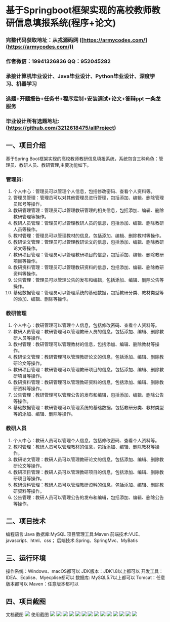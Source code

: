 基于Springboot框架实现的高校教师教研信息填报系统(程序+论文)
=
###  完整代码获取地址：从戎源码网 ([https://armycodes.com/](https://armycodes.com/))
###  作者微信：19941326836  QQ：952045282 
###  承接计算机毕业设计、Java毕业设计、Python毕业设计、深度学习、机器学习
###  选题+开题报告+任务书+程序定制+安装调试+论文+答辩ppt 一条龙服务
###  毕业设计所有选题地址:(https://github.com/3212618475/allProject)


一、项目介绍
---
基于Spring Boot框架实现的高校教师教研信息填报系统，系统包含三种角色：管理员、教研人员、教研管理,主要功能如下。
### 管理员:
1. 个人中心：管理员可以管理个人信息，包括修改密码、查看个人资料等。
2. 管理员管理：管理员可以对其他管理员进行管理，包括添加、编辑、删除管理员账号等操作。
3. 教研管理管理：管理员可以管理教研管理的相关信息，包括添加、编辑、删除教研管理等操作。
4. 教研人员管理：管理员可以管理教研人员的信息，包括添加、编辑、删除教研人员等操作。
5. 教材管理：管理员可以管理教材的信息，包括添加、编辑、删除教材等操作。
6. 教研论文管理：管理员可以管理教研论文的信息，包括添加、编辑、删除教研论文等操作。
7. 教研项目管理：管理员可以管理教研项目的信息，包括添加、编辑、删除教研项目等操作。
8. 教研资料管理：管理员可以管理教研资料的信息，包括添加、编辑、删除教研资料等操作。
9. 公告管理：管理员可以管理公告的发布和编辑，包括添加、编辑、删除公告等操作。
10. 基础数据管理：管理员可以管理系统的基础数据，包括教研分类、教材类型等的添加、编辑、删除等操作。

### 教研管理
1. 个人中心：教研管理可以管理个人信息，包括修改密码、查看个人资料等。
2. 教研人员管理：教研管理可以管理教研人员的信息，包括添加、编辑、删除教研人员等操作。
3. 教材管理：教研管理可以管理教材的信息，包括添加、编辑、删除教材等操作。
4. 教研论文管理：教研管理可以管理教研论文的信息，包括添加、编辑、删除教研论文等操作。
5. 教研项目管理：教研管理可以管理教研项目的信息，包括添加、编辑、删除教研项目等操作。
6. 教研资料管理：教研管理可以管理教研资料的信息，包括添加、编辑、删除教研资料等操作。
7. 公告管理：教研管理可以管理公告的发布和编辑，包括添加、编辑、删除公告等操作。
8. 基础数据管理：教研管理可以管理系统的基础数据，包括教研分类、教材类型等的添加、编辑、删除等操作。
### 教研人员
1. 个人中心：教研人员可以管理个人信息，包括修改密码、查看个人资料等。
2. 教材管理：教研人员可以管理教材的信息，包括添加、编辑、删除教材等操作。
3. 教研论文管理：教研人员可以管理教研论文的信息，包括添加、编辑、删除教研论文等操作。
4. 教研项目管理：教研人员可以管理教研项目的信息，包括添加、编辑、删除教研项目等操作。
5. 教研资料管理：教研人员可以管理教研资料的信息，包括添加、编辑、删除教研资料等操作。
6. 公告管理：教研人员可以管理公告的发布和编辑，包括添加、编辑、删除公告等操作。

二、项目技术
---
编程语言:Java 
数据库:MySQL
项目管理工具:Maven 
前端技术:VUE、javascript、html、css； 
后端技术:Spring、SpringMvc、MyBatis

三、运行环境
---
操作系统：Windows、macOS都可以
JDK版本：JDK1.8以上都可以
开发工具：IDEA、Ecplise、Myecplise都可以
数据库: MySQL5.7以上都可以
Tomcat：任意版本都可以
Maven：任意版本都可以

四、项目截图
---
文档截图
![](limage/1.png)
使用截图
![](image/1.png)
![](image/2.png)
![](image/3.png)
![](image/4.png)
![](image/5.png)
![](image/6.png)
![](image/7.png)
![](image/8.png)
![](image/9.png)
![](image/10.png)
![](image/11.png)
![](image/12.png)
![](image/13.png)
![](image/14.png)

